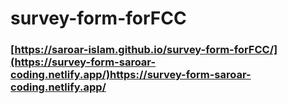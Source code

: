 # survey-form-forFCC
 
### [https://saroar-islam.github.io/survey-form-forFCC/](https://survey-form-saroar-coding.netlify.app/)https://survey-form-saroar-coding.netlify.app/


